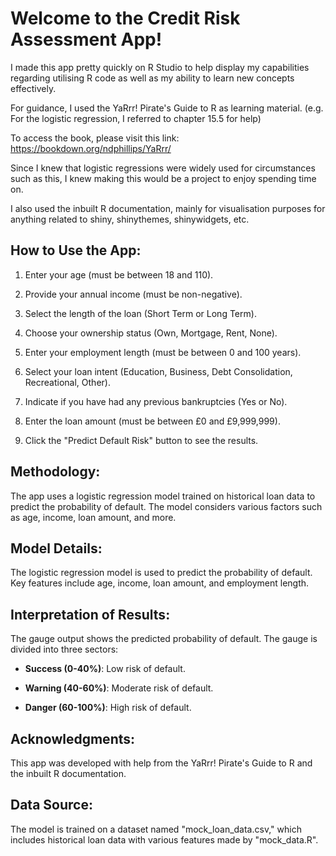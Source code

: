 # Welcome to the Credit Risk Assessment App!

I made this app pretty quickly on R Studio to help display my capabilities regarding utilising R code as well as my ability to learn new concepts effectively.

For guidance, I used the YaRrr! Pirate's Guide to R as learning material. (e.g. For the logistic regression, I referred to chapter 15.5 for help)

To access the book, please visit this link: https://bookdown.org/ndphillips/YaRrr/

Since I knew that logistic regressions were widely used for circumstances such as this, I knew making this would be a project to enjoy spending time on.

I also used the inbuilt R documentation, mainly for visualisation purposes for anything related to shiny, shinythemes, shinywidgets, etc.


## How to Use the App:

1. Enter your age (must be between 18 and 110).

2. Provide your annual income (must be non-negative).

3. Select the length of the loan (Short Term or Long Term).

4. Choose your ownership status (Own, Mortgage, Rent, None).

5. Enter your employment length (must be between 0 and 100 years).

6. Select your loan intent (Education, Business, Debt Consolidation, Recreational, Other).

7. Indicate if you have had any previous bankruptcies (Yes or No).

8. Enter the loan amount (must be between £0 and £9,999,999).

9. Click the "Predict Default Risk" button to see the results.

## Methodology:

The app uses a logistic regression model trained on historical loan data to predict the probability of default. The model considers various factors such as age, income, loan amount, and more.

## Model Details:
The logistic regression model is used to predict the probability of default. Key features include age, income, loan amount, and employment length.

## Interpretation of Results:

The gauge output shows the predicted probability of default. The gauge is divided into three sectors:

- **Success (0-40%)**: Low risk of default.

- **Warning (40-60%)**: Moderate risk of default.

- **Danger (60-100%)**: High risk of default.

## Acknowledgments:
This app was developed with help from the YaRrr! Pirate's Guide to R and the inbuilt R documentation.

## Data Source:
The model is trained on a dataset named "mock_loan_data.csv," which includes historical loan data with various features made by "mock_data.R".
